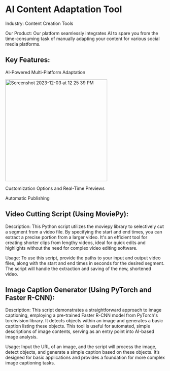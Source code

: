 # AI Content Adaptation Tool

Industry: Content Creation Tools

Our Product: Our platform seamlessly integrates AI to spare you from the time-consuming task of manually adapting your content for various social media platforms.

## Key Features:

AI-Powered Multi-Platform Adaptation

<img width="321" alt="Screenshot 2023-12-03 at 12 25 39 PM" src="https://github.com/sriyachalla/AI-Content-Adaptation/assets/100821752/7ed71065-9bdd-47b8-a110-e9bf853bb9c5">


Customization Options and Real-Time Previews

Automatic Publishing

## Video Cutting Script (Using MoviePy):

Description: This Python script utilizes the moviepy library to selectively cut a segment from a video file. By specifying the start and end times, you can extract a precise portion from a larger video. It's an efficient tool for creating shorter clips from lengthy videos, ideal for quick edits and highlights without the need for complex video editing software.

Usage: To use this script, provide the paths to your input and output video files, along with the start and end times in seconds for the desired segment. The script will handle the extraction and saving of the new, shortened video.

## Image Caption Generator (Using PyTorch and Faster R-CNN):

Description: This script demonstrates a straightforward approach to image captioning, employing a pre-trained Faster R-CNN model from PyTorch's torchvision library. It detects objects within an image and generates a basic caption listing these objects. This tool is useful for automated, simple descriptions of image contents, serving as an entry point into AI-based image analysis.

Usage: Input the URL of an image, and the script will process the image, detect objects, and generate a simple caption based on these objects. It’s designed for basic applications and provides a foundation for more complex image captioning tasks.
